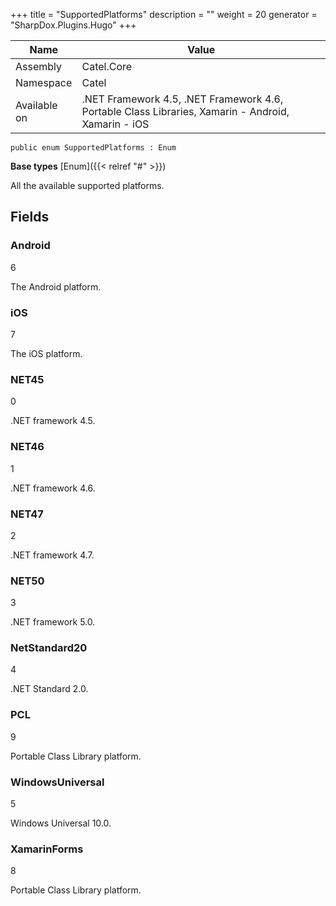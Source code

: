 

+++
title = "SupportedPlatforms" 
description = ""
weight = 20
generator = "SharpDox.Plugins.Hugo"
+++

Name|Value
---|---
Assembly|Catel.Core
Namespace|Catel
Available on|.NET Framework 4.5, .NET Framework 4.6, Portable Class Libraries, Xamarin - Android, Xamarin - iOS

```
public enum SupportedPlatforms : Enum
```

**Base types**
[Enum]({{&lt; relref "#" &gt;}})

All the available supported platforms.

## Fields

### Android

6

The Android platform.

### iOS

7

The iOS platform.

### NET45

0

.NET framework 4.5.

### NET46

1

.NET framework 4.6.

### NET47

2

.NET framework 4.7.

### NET50

3

.NET framework 5.0.

### NetStandard20

4

.NET Standard 2.0.

### PCL

9

Portable Class Library platform.

### WindowsUniversal

5

Windows Universal 10.0.

### XamarinForms

8

Portable Class Library platform.

